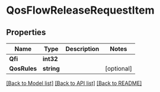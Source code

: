# QosFlowReleaseRequestItem

## Properties
Name | Type | Description | Notes
------------ | ------------- | ------------- | -------------
**Qfi** | **int32** |  | 
**QosRules** | **string** |  | [optional] 

[[Back to Model list]](../README.md#documentation-for-models) [[Back to API list]](../README.md#documentation-for-api-endpoints) [[Back to README]](../README.md)


